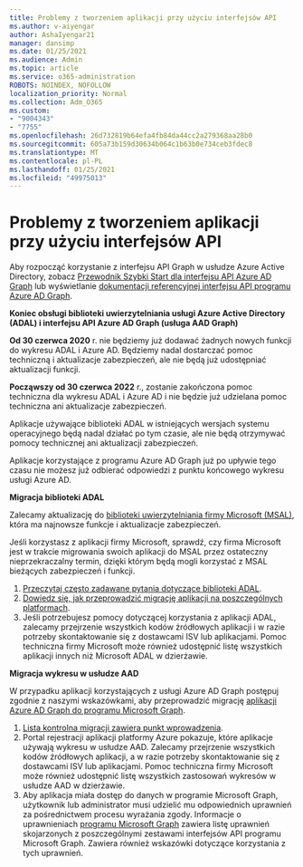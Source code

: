 ```yaml
---
title: Problemy z tworzeniem aplikacji przy użyciu interfejsów API
ms.author: v-aiyengar
author: AshaIyengar21
manager: dansimp
ms.date: 01/25/2021
ms.audience: Admin
ms.topic: article
ms.service: o365-administration
ROBOTS: NOINDEX, NOFOLLOW
localization_priority: Normal
ms.collection: Adm_O365
ms.custom:
- "9004343"
- "7755"
ms.openlocfilehash: 26d732819b64efa4fb84da44cc2a279368aa28b0
ms.sourcegitcommit: 605a73b159d30634b064c1b63b0e734ceb3fdec8
ms.translationtype: MT
ms.contentlocale: pl-PL
ms.lasthandoff: 01/25/2021
ms.locfileid: "49975013"
---
```

# <a name="issues-developing-applications-with-apis"></a>Problemy z tworzeniem aplikacji przy użyciu interfejsów API

Aby rozpocząć korzystanie z interfejsu API Graph w usłudze Azure Active Directory, zobacz [Przewodnik Szybki Start dla interfejsu API Azure AD Graph](https://docs.microsoft.com/azure/active-directory/develop/microsoft-graph-intro) lub wyświetlanie [dokumentacji referencyjnej interfejsu API programu Azure AD Graph](https://docs.microsoft.com/previous-versions/azure/ad/graph/api/api-catalog).

**Koniec obsługi biblioteki uwierzytelniania usługi Azure Active Directory (ADAL) i interfejsu API Azure AD Graph (usługa AAD Graph)**

**Od 30 czerwca 2020** r. nie będziemy już dodawać żadnych nowych funkcji do wykresu ADAL i Azure AD. Będziemy nadal dostarczać pomoc techniczną i aktualizacje zabezpieczeń, ale nie będą już udostępniać aktualizacji funkcji.

**Począwszy od 30 czerwca 2022** r., zostanie zakończona pomoc techniczna dla wykresu ADAL i Azure AD i nie będzie już udzielana pomoc techniczna ani aktualizacje zabezpieczeń.

Aplikacje używające biblioteki ADAL w istniejących wersjach systemu operacyjnego będą nadal działać po tym czasie, ale nie będą otrzymywać pomocy technicznej ani aktualizacji zabezpieczeń.

Aplikacje korzystające z programu Azure AD Graph już po upływie tego czasu nie możesz już odbierać odpowiedzi z punktu końcowego wykresu usługi Azure AD.

**Migracja biblioteki ADAL**

Zalecamy aktualizację do [biblioteki uwierzytelniania firmy Microsoft (MSAL)](https://docs.microsoft.com/azure/active-directory/develop/v2-overview), która ma najnowsze funkcje i aktualizacje zabezpieczeń.

Jeśli korzystasz z aplikacji firmy Microsoft, sprawdź, czy firma Microsoft jest w trakcie migrowania swoich aplikacji do MSAL przez ostateczny nieprzekraczalny termin, dzięki którym będą mogli korzystać z MSAL bieżących zabezpieczeń i funkcji.

1. [Przeczytaj często zadawane pytania dotyczące biblioteki ADAL](https://docs.microsoft.com/azure/active-directory/develop/msal-migration#frequently-asked-questions-faq).
1. [Dowiedz się, jak przeprowadzić migrację aplikacji na poszczególnych platformach](https://docs.microsoft.com/azure/active-directory/develop/msal-migration#frequently-asked-questions-faq).
1. Jeśli potrzebujesz pomocy dotyczącej korzystania z aplikacji ADAL, zalecamy przejrzenie wszystkich kodów źródłowych aplikacji i w razie potrzeby skontaktowanie się z dostawcami ISV lub aplikacjami. Pomoc techniczna firmy Microsoft może również udostępnić listę wszystkich aplikacji innych niż Microsoft ADAL w dzierżawie.

**Migracja wykresu w usłudze AAD**

W przypadku aplikacji korzystających z usługi Azure AD Graph postępuj zgodnie z naszymi wskazówkami, aby przeprowadzić migrację [aplikacji Azure AD Graph do programu Microsoft Graph](https://docs.microsoft.com/graph/migrate-azure-ad-graph-overview?view=graph-rest-1.0&preserve-view=true).

1. [Lista kontrolna migracji zawiera punkt wprowadzenia](https://docs.microsoft.com/graph/migrate-azure-ad-graph-planning-checklist). 
1. Portal rejestracji aplikacji platformy Azure pokazuje, które aplikacje używają wykresu w usłudze AAD. Zalecamy przejrzenie wszystkich kodów źródłowych aplikacji, a w razie potrzeby skontaktowanie się z dostawcami ISV lub aplikacjami. Pomoc techniczna firmy Microsoft może również udostępnić listę wszystkich zastosowań wykresów w usłudze AAD w dzierżawie.
1. Aby aplikacja miała dostęp do danych w programie Microsoft Graph, użytkownik lub administrator musi udzielić mu odpowiednich uprawnień za pośrednictwem procesu wyrażania zgody. Informacje o uprawnieniach [programu Microsoft Graph](https://docs.microsoft.com/graph/permissions-reference?context=graph%2Fapi%2Fbeta&view=graph-rest-beta&preserve-view=true) zawiera listę uprawnień skojarzonych z poszczególnymi zestawami interfejsów API programu Microsoft Graph. Zawiera również wskazówki dotyczące korzystania z tych uprawnień.
